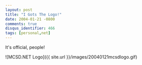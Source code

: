 ```yaml
---
layout: post
title: "I Gots The Logo!"
date: 2004-01-21 -0800
comments: true
disqus_identifier: 466
tags: [personal,net]
---
```

It's official, people!

![MCSD.NET
Logo]({{ site.url }}/images/20040121mcsdlogo.gif)

